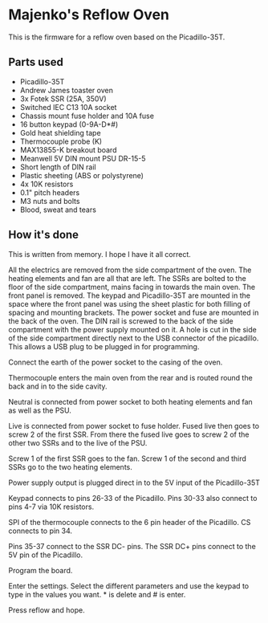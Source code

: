Majenko's Reflow Oven
=====================

This is the firmware for a reflow oven
based on the Picadillo-35T.

Parts used
----------

* Picadillo-35T
* Andrew James toaster oven
* 3x Fotek SSR (25A, 350V)
* Switched IEC C13 10A socket
* Chassis mount fuse holder and 10A fuse
* 16 button keypad (0-9A-D*#)
* Gold heat shielding tape
* Thermocouple probe (K)
* MAX13855-K breakout board
* Meanwell 5V DIN mount PSU DR-15-5
* Short length of DIN rail
* Plastic sheeting (ABS or polystyrene)
* 4x 10K resistors
* 0.1" pitch headers
* M3 nuts and bolts
* Blood, sweat and tears

How it's done
-------------

This is written from memory. I hope I
have it all correct.

All the electrics are removed from the
side compartment of the oven. The heating
elements and fan are all that are left.
The SSRs are bolted to the floor of the
side compartment, mains facing in towards
the main oven.  The front panel is
removed. The keypad and Picadillo-35T
are mounted in the space where the front
panel was using the sheet plastic for
both filling of spacing and mounting
brackets.  The power socket and fuse
are mounted in the back of the oven.
The DIN rail is screwed to the back
of the side compartment with the power
supply mounted on it. A hole is cut in
the side of the side compartment
directly next to the USB connector
of the picadillo. This allows a USB plug
to be plugged in for programming.

Connect the earth of the power socket to
the casing of the oven.

Thermocouple enters the main oven from 
the rear and is routed round the back and
in to the side cavity.

Neutral is connected from power socket
to both heating elements and fan as well
as the PSU.

Live is connected from power socket to
fuse holder. Fused live then goes to 
screw 2 of the first SSR. From there the
fused live goes to screw 2 of the other
two SSRs and to the live of the PSU.

Screw 1 of the first SSR goes to the fan.
Screw 1 of the second and third SSRs go
to the two heating elements.

Power supply output is plugged direct
in to the 5V input of the Picadillo-35T

Keypad connects to pins 26-33 of the 
Picadillo. Pins 30-33 also connect to
pins 4-7 via 10K resistors.

SPI of the thermocouple connects to the 6
pin header of the Picadillo. CS connects
to pin 34.

Pins 35-37 connect to the SSR DC- pins. 
The SSR DC+ pins connect to the 5V pin 
of the Picadillo.

Program the board.

Enter the settings. Select the different
parameters and use the keypad to type
in the values you want. * is delete 
and # is enter.

Press reflow and hope.